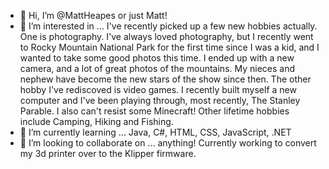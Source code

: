 - 👋 Hi, I’m @MattHeapes or just Matt! 
- 👀 I’m interested in ... I've recently picked up a few new hobbies actually. One is photography. I've always loved photography, but I recently went to Rocky Mountain National Park for the first time since I was a kid, and I wanted to take some good photos this time. I ended up with a new camera, and a lot of great photos of the mountains.  My nieces and nephew have become the new stars of the show since then. The other hobby I've rediscoved is video games. I recently built myself a new computer and I've been playing through, most recently, The Stanley Parable.  I also can't resist some Minecraft! Other lifetime hobbies include Camping, Hiking and Fishing.
- 🌱 I’m currently learning ... Java, C#, HTML, CSS, JavaScript, .NET
- 💞️ I’m looking to collaborate on ... anything! Currently working to convert my 3d printer over to the Klipper firmware.

<!---
MattHeapes/MattHeapes is a ✨ special ✨ repository because its `README.md` (this file) appears on your GitHub profile.
You can click the Preview link to take a look at your changes.
--->
